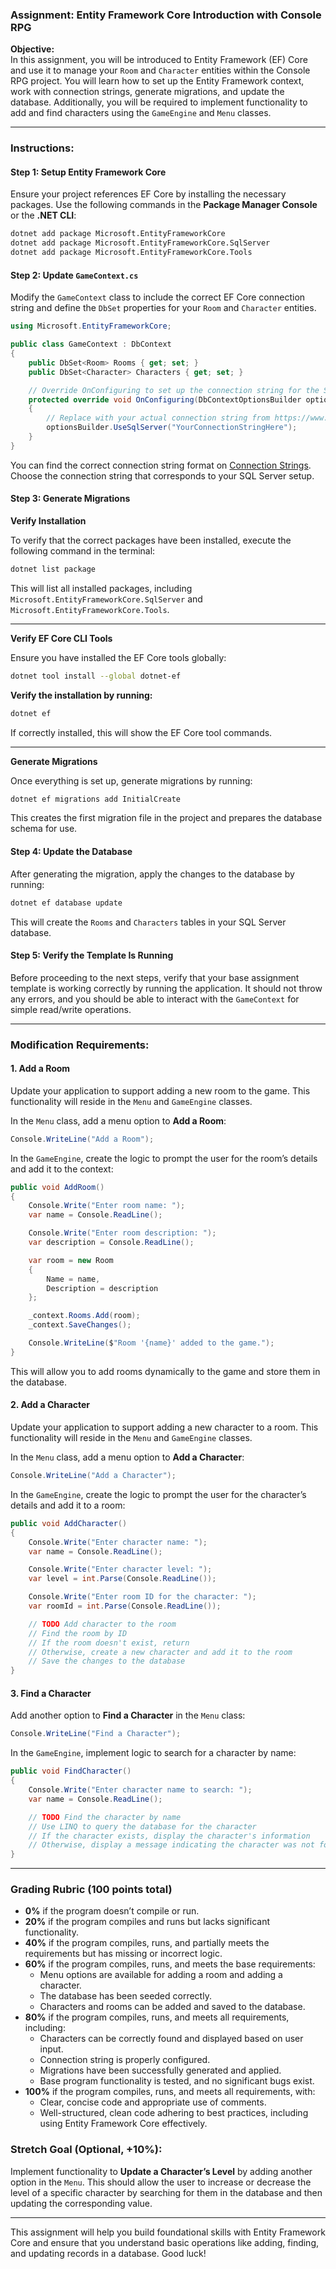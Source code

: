﻿### Assignment: Entity Framework Core Introduction with Console RPG

**Objective:**  
In this assignment, you will be introduced to Entity Framework (EF) Core and use it to manage your `Room` and `Character` entities within the Console RPG project. You will learn how to set up the Entity Framework context, work with connection strings, generate migrations, and update the database. Additionally, you will be required to implement functionality to add and find characters using the `GameEngine` and `Menu` classes.

---

### **Instructions:**

#### Step 1: Setup Entity Framework Core

Ensure your project references EF Core by installing the necessary packages. Use the following commands in the **Package Manager Console** or the **.NET CLI**:

```bash
dotnet add package Microsoft.EntityFrameworkCore
dotnet add package Microsoft.EntityFrameworkCore.SqlServer
dotnet add package Microsoft.EntityFrameworkCore.Tools
```

#### Step 2: Update `GameContext.cs`

Modify the `GameContext` class to include the correct EF Core connection string and define the `DbSet` properties for your `Room` and `Character` entities.

```csharp
using Microsoft.EntityFrameworkCore;

public class GameContext : DbContext
{
    public DbSet<Room> Rooms { get; set; }
    public DbSet<Character> Characters { get; set; }

    // Override OnConfiguring to set up the connection string for the SQL Server
    protected override void OnConfiguring(DbContextOptionsBuilder optionsBuilder)
    {
        // Replace with your actual connection string from https://www.connectionstrings.com/sql-server/
        optionsBuilder.UseSqlServer("YourConnectionStringHere");
    }
}
```

You can find the correct connection string format on [Connection Strings](https://www.connectionstrings.com/sql-server/). Choose the connection string that corresponds to your SQL Server setup.

#### Step 3: Generate Migrations

**Verify Installation**

To verify that the correct packages have been installed, execute the following command in the terminal:
```bash
dotnet list package
```

This will list all installed packages, including `Microsoft.EntityFrameworkCore.SqlServer` and `Microsoft.EntityFrameworkCore.Tools`.

---

**Verify EF Core CLI Tools**

Ensure you have installed the EF Core tools globally:

```bash
dotnet tool install --global dotnet-ef
```

**Verify the installation by running:**

```bash
dotnet ef
```

If correctly installed, this will show the EF Core tool commands.

---

**Generate Migrations**

Once everything is set up, generate migrations by running:

```bash
dotnet ef migrations add InitialCreate
```

This creates the first migration file in the project and prepares the database schema for use.

#### Step 4: Update the Database

After generating the migration, apply the changes to the database by running:

```bash
dotnet ef database update
```

This will create the `Rooms` and `Characters` tables in your SQL Server database.

#### Step 5: Verify the Template Is Running

Before proceeding to the next steps, verify that your base assignment template is working correctly by running the application. It should not throw any errors, and you should be able to interact with the `GameContext` for simple read/write operations.

---

### **Modification Requirements:**

#### 1. Add a Room

Update your application to support adding a new room to the game. This functionality will reside in the `Menu` and `GameEngine` classes.

In the `Menu` class, add a menu option to **Add a Room**:

```csharp
Console.WriteLine("Add a Room");
```

In the `GameEngine`, create the logic to prompt the user for the room’s details and add it to the context:

```csharp
public void AddRoom()
{
    Console.Write("Enter room name: ");
    var name = Console.ReadLine();

    Console.Write("Enter room description: ");
    var description = Console.ReadLine();

    var room = new Room
    {
        Name = name,
        Description = description
    };

    _context.Rooms.Add(room);
    _context.SaveChanges();

    Console.WriteLine($"Room '{name}' added to the game.");
}
```

This will allow you to add rooms dynamically to the game and store them in the database.

#### 2. Add a Character

Update your application to support adding a new character to a room. This functionality will reside in the `Menu` and `GameEngine` classes.

In the `Menu` class, add a menu option to **Add a Character**:

```csharp
Console.WriteLine("Add a Character");
```

In the `GameEngine`, create the logic to prompt the user for the character’s details and add it to a room:

```csharp
public void AddCharacter()
{
    Console.Write("Enter character name: ");
    var name = Console.ReadLine();

    Console.Write("Enter character level: ");
    var level = int.Parse(Console.ReadLine());

    Console.Write("Enter room ID for the character: ");
    var roomId = int.Parse(Console.ReadLine());

    // TODO Add character to the room
    // Find the room by ID
    // If the room doesn't exist, return
    // Otherwise, create a new character and add it to the room
    // Save the changes to the database
}
```

#### 3. Find a Character

Add another option to **Find a Character** in the `Menu` class:

```csharp
Console.WriteLine("Find a Character");
```

In the `GameEngine`, implement logic to search for a character by name:

```csharp
public void FindCharacter()
{
    Console.Write("Enter character name to search: ");
    var name = Console.ReadLine();

    // TODO Find the character by name
    // Use LINQ to query the database for the character
    // If the character exists, display the character's information
    // Otherwise, display a message indicating the character was not found
}
```

---

### **Grading Rubric (100 points total)**

- **0%** if the program doesn’t compile or run.
- **20%** if the program compiles and runs but lacks significant functionality.
- **40%** if the program compiles, runs, and partially meets the requirements but has missing or incorrect logic.
- **60%** if the program compiles, runs, and meets the base requirements:
  - Menu options are available for adding a room and adding a character.
  - The database has been seeded correctly.
  - Characters and rooms can be added and saved to the database.
- **80%** if the program compiles, runs, and meets all requirements, including:
  - Characters can be correctly found and displayed based on user input.
  - Connection string is properly configured.
  - Migrations have been successfully generated and applied.
  - Base program functionality is tested, and no significant bugs exist.
- **100%** if the program compiles, runs, and meets all requirements, with:
  - Clear, concise code and appropriate use of comments.
  - Well-structured, clean code adhering to best practices, including using Entity Framework Core effectively.

### **Stretch Goal (Optional, +10%):**

Implement functionality to **Update a Character’s Level** by adding another option in the `Menu`. This should allow the user to increase or decrease the level of a specific character by searching for them in the database and then updating the corresponding value.

---

This assignment will help you build foundational skills with Entity Framework Core and ensure that you understand basic operations like adding, finding, and updating records in a database. Good luck!